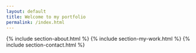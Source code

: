 ```yaml
---
layout: default
title: Welcome to my portfolio
permalink: /index.html
---
```


{% include section-about.html %}
{% include section-my-work.html %}
{% include section-contact.html %}